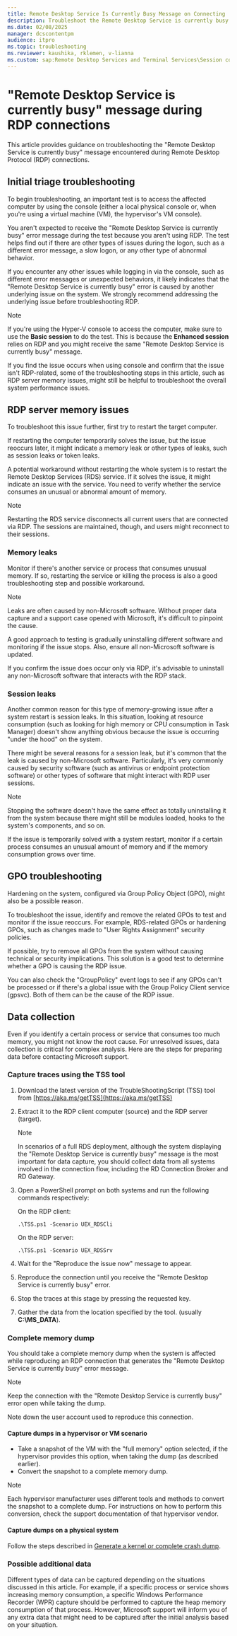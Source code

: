 ```yaml
---
title: Remote Desktop Service Is Currently Busy Message on Connecting
description: Troubleshoot the Remote Desktop Service is currently busy error when users start a remote desktop connection.
ms.date: 02/08/2025
manager: dcscontentpm
audience: itpro
ms.topic: troubleshooting
ms.reviewer: kaushika, rklemen, v-lianna
ms.custom: sap:Remote Desktop Services and Terminal Services\Session connectivity, csstroubleshoot
---
```


# "Remote Desktop Service is currently busy" message during RDP connections

This article provides guidance on troubleshooting the "Remote Desktop Service is currently busy" message encountered during Remote Desktop Protocol (RDP) connections.

## Initial triage troubleshooting

To begin troubleshooting, an important test is to access the affected computer by using the console (either a local physical console or, when you're using a virtual machine (VM), the hypervisor's VM console).

You aren't expected to receive the "Remote Desktop Service is currently busy" error message during the test because you aren't using RDP. The test helps find out if there are other types of issues during the logon, such as a different error message, a slow logon, or any other type of abnormal behavior.

If you encounter any other issues while logging in via the console, such as different error messages or unexpected behaviors, it likely indicates that the "Remote Desktop Service is currently busy" error is caused by another underlying issue on the system. We strongly recommend addressing the underlying issue before troubleshooting RDP.

> [!NOTE]
> If you're using the Hyper-V console to access the computer, make sure to use the **Basic session** to do the test. This is because the **Enhanced session** relies on RDP and you might receive the same "Remote Desktop Service is currently busy" message.
>
> If you find the issue occurs when using console and confirm that the issue isn't RDP-related, some of the troubleshooting steps in this article, such as RDP server memory issues, might still be helpful to troubleshoot the overall system performance issues.

## RDP server memory issues

To troubleshoot this issue further, first try to restart the target computer.

If restarting the computer temporarily solves the issue, but the issue reoccurs later, it might indicate a memory leak or other types of leaks, such as session leaks or token leaks.

A potential workaround without restarting the whole system is to restart the Remote Desktop Services (RDS) service. If it solves the issue, it might indicate an issue with the service. You need to verify whether the service consumes an unusual or abnormal amount of memory.

> [!NOTE]
> Restarting the RDS service disconnects all current users that are connected via RDP. The sessions are maintained, though, and users might reconnect to their sessions.

### Memory leaks

Monitor if there's another service or process that consumes unusual memory. If so, restarting the service or killing the process is also a good troubleshooting step and possible workaround.

> [!NOTE]
> Leaks are often caused by non-Microsoft software. Without proper data capture and a support case opened with Microsoft, it's difficult to pinpoint the cause.
>
> A good approach to testing is gradually uninstalling different software and monitoring if the issue stops. Also, ensure all non-Microsoft software is updated.
>
> If you confirm the issue does occur only via RDP, it's advisable to uninstall any non-Microsoft software that interacts with the RDP stack.

### Session leaks

Another common reason for this type of memory-growing issue after a system restart is session leaks. In this situation, looking at resource consumption (such as looking for high memory or CPU consumption in Task Manager) doesn't show anything obvious because the issue is occurring "under the hood" on the system.

There might be several reasons for a session leak, but it's common that the leak is caused by non-Microsoft software. Particularly, it's very commonly caused by security software (such as antivirus or endpoint protection software) or other types of software that might interact with RDP user sessions.

> [!NOTE]
> Stopping the software doesn't have the same effect as totally uninstalling it from the system because there might still be modules loaded, hooks to the system's components, and so on.

If the issue is temporarily solved with a system restart, monitor if a certain process consumes an unusual amount of memory and if the memory consumption grows over time.

## GPO troubleshooting

Hardening on the system, configured via Group Policy Object (GPO), might also be a possible reason.

To troubleshoot the issue, identify and remove the related GPOs to test and monitor if the issue reoccurs. For example, RDS-related GPOs or hardening GPOs, such as changes made to "User Rights Assignment" security policies.

If possible, try to remove all GPOs from the system without causing technical or security implications. This solution is a good test to determine whether a GPO is causing the RDP issue.

You can also check the "GroupPolicy" event logs to see if any GPOs can't be processed or if there's a global issue with the Group Policy Client service (gpsvc). Both of them can be the cause of the RDP issue.

## Data collection

Even if you identify a certain process or service that consumes too much memory, you might not know the root cause. For unresolved issues, data collection is critical for complex analysis. Here are the steps for preparing data before contacting Microsoft support.

### Capture traces using the TSS tool

1. Download the latest version of the TroubleShootingScript (TSS) tool from [https://aka.ms/getTSS](https://aka.ms/getTSS)
2. Extract it to the RDP client computer (source) and the RDP server (target).

   > [!NOTE]
   > In scenarios of a full RDS deployment, although the system displaying the "Remote Desktop Service is currently busy" message is the most important for data capture, you should collect data from all systems involved in the connection flow, including the RD Connection Broker and RD Gateway.

3. Open a PowerShell prompt on both systems and run the following commands respectively:

   On the RDP client:

   ```console
   .\TSS.ps1 -Scenario UEX_RDSCli
   ```

   On the RDP server:

   ```console
   .\TSS.ps1 -Scenario UEX_RDSSrv
   ```

4. Wait for the "Reproduce the issue now" message to appear.
5. Reproduce the connection until you receive the "Remote Desktop Service is currently busy" error.
6. Stop the traces at this stage by pressing the requested key.
7. Gather the data from the location specified by the tool. (usually **C:\MS_DATA**).

### Complete memory dump

You should take a complete memory dump when the system is affected while reproducing an RDP connection that generates the "Remote Desktop Service is currently busy" error message.

> [!NOTE]
> Keep the connection with the "Remote Desktop Service is currently busy" error open while taking the dump.

Note down the user account used to reproduce this connection.

#### Capture dumps in a hypervisor or VM scenario

- Take a snapshot of the VM with the "full memory" option selected, if the hypervisor provides this option, when taking the dump (as described earlier).
- Convert the snapshot to a complete memory dump.

> [!NOTE]
> Each hypervisor manufacturer uses different tools and methods to convert the snapshot to a complete dump. For instructions on how to perform this conversion, check the support documentation of that hypervisor vendor.

#### Capture dumps on a physical system

Follow the steps described in [Generate a kernel or complete crash dump](../../windows-client/performance/generate-a-kernel-or-complete-crash-dump.md).

### Possible additional data

Different types of data can be captured depending on the situations discussed in this article. For example, if a specific process or service shows increasing memory consumption, a specific Windows Performance Recorder (WPR) capture should be performed to capture the heap memory consumption of that process. However, Microsoft support will inform you of any extra data that might need to be captured after the initial analysis based on your situation.
